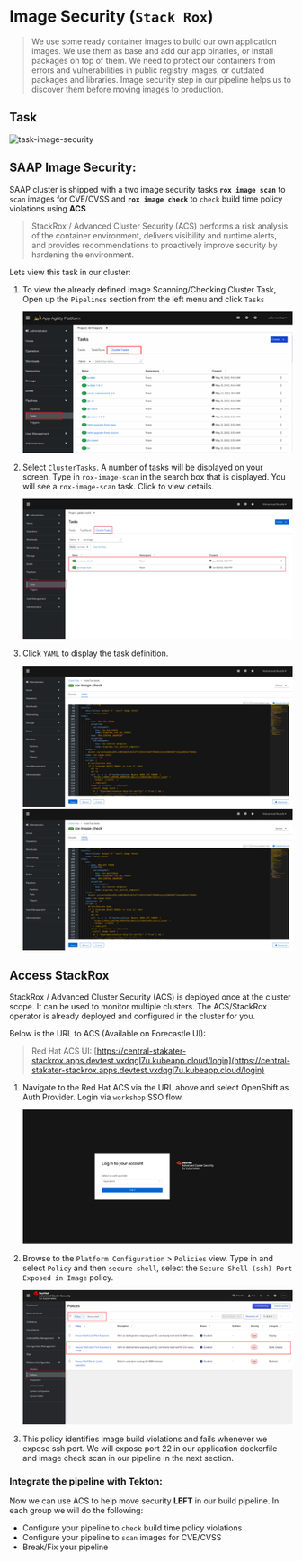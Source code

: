 # Image Security (`Stack Rox`)

> We use some ready container images to build our own application images. We use them as base and add our app binaries, or install packages on top of them. We need to protect our containers from errors and vulnerabilities in public registry images, or outdated packages and libraries. Image security step in our pipeline helps us to discover them before moving images to production.

## Task

![task-image-security](./images/task-image-security.png)

## SAAP Image Security:

SAAP cluster is shipped with a two image security tasks **`rox image scan`** to `scan` images for CVE/CVSS and **`rox image check`** to `check` build time policy violations using **ACS**

> StackRox / Advanced Cluster Security (ACS) performs a risk analysis of the container environment, delivers visibility and runtime alerts, and provides recommendations to proactively improve security by hardening the environment. 

Lets view this task in our cluster:

1. To view the already defined Image Scanning/Checking Cluster Task, Open up the `Pipelines` section from the left menu and click `Tasks`

   ![cluster-tasks](./images/cluster-tasks.png)
    
2. Select `ClusterTasks`. A number of tasks will be displayed on your screen. Type in `rox-image-scan` in the search box that is displayed.
   You will see a  `rox-image-scan` task. Click to view details.

   ![rox-image-search](./images/7b-tekton-rox-image-search.png)
   
3. Click `YAML` to display the task definition.

    ![rox-image-check](./images/7b-tekton-rox-image-check-yaml.png)
    ![7b-Tekton-rox-image-check-yam](./images/7b-tekton-rox-image-check-yaml.png)

## Access StackRox

StackRox / Advanced Cluster Security (ACS) is deployed once at the cluster scope. It can be used to monitor multiple clusters. The ACS/StackRox operator is already deployed and configured in the cluster for you.

Below is the URL to ACS (Available on Forecastle UI):

> Red Hat ACS UI: [https://central-stakater-stackrox.apps.devtest.vxdqgl7u.kubeapp.cloud/login](https://central-stakater-stackrox.apps.devtest.vxdqgl7u.kubeapp.cloud/login)


1. Navigate to the Red Hat ACS via the URL above and select OpenShift as Auth Provider. Login via `workshop` SSO flow.

    ![central-RHACS-login](./images/central-rhacs-login.png)

2. Browse to the `Platform Configuration` > `Policies` view. Type in and select `Policy` and then `secure shell`, select the `Secure Shell (ssh) Port Exposed in Image` policy.

    ![images/central-RHACS-policy.png](images/central-rhacs-policy.png)

3. This policy identifies image build violations and fails whenever we expose ssh port. We will expose port 22 in our application dockerfile and image check scan in our pipeline in the next section.

### Integrate the pipeline with Tekton:

Now we can use ACS to help move security **LEFT** in our build pipeline. In each group we will do the following:

- Configure your pipeline to `check` build time policy violations 
- Configure your pipeline to `scan` images for CVE/CVSS
- Break/Fix your pipeline

